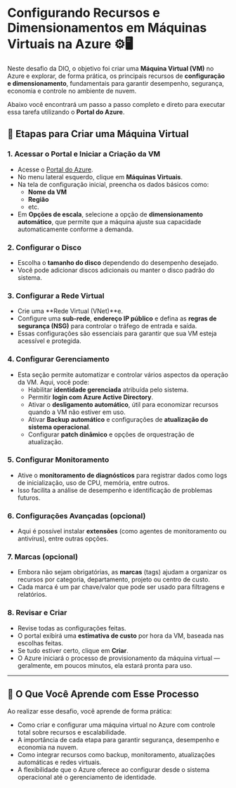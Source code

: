 # Configurando Recursos e Dimensionamentos em Máquinas Virtuais na Azure ⚙️🖥️

Neste desafio da DIO, o objetivo foi criar uma **Máquina Virtual (VM)** no Azure e explorar, de forma prática, os principais recursos de **configuração e dimensionamento**, fundamentais para garantir desempenho, segurança, economia e controle no ambiente de nuvem.

Abaixo você encontrará um passo a passo completo e direto para executar essa tarefa utilizando o **Portal do Azure**.

## 🧩 Etapas para Criar uma Máquina Virtual

### 1. Acessar o Portal e Iniciar a Criação da VM
- Acesse o [Portal do Azure](https://portal.azure.com).
- No menu lateral esquerdo, clique em **Máquinas Virtuais**.
- Na tela de configuração inicial, preencha os dados básicos como:
  - **Nome da VM**
  - **Região**
  - etc.
- Em **Opções de escala**, selecione a opção de **dimensionamento automático**, que permite que a máquina ajuste sua capacidade automaticamente conforme a demanda.

### 2. Configurar o Disco
- Escolha o **tamanho do disco** dependendo do desempenho desejado.
- Você pode adicionar discos adicionais ou manter o disco padrão do sistema.

### 3. Configurar a Rede Virtual
- Crie uma **Rede Virtual (VNet)**e.
- Configure uma **sub-rede**, **endereço IP público** e defina as **regras de segurança (NSG)** para controlar o tráfego de entrada e saída.
- Essas configurações são essenciais para garantir que sua VM esteja acessível e protegida.

### 4. Configurar Gerenciamento
- Esta seção permite automatizar e controlar vários aspectos da operação da VM. Aqui, você pode:
  - Habilitar **identidade gerenciada** atribuída pelo sistema.
  - Permitir **login com Azure Active Directory**.
  - Ativar o **desligamento automático**, útil para economizar recursos quando a VM não estiver em uso.
  - Ativar **Backup automático** e configurações de **atualização do sistema operacional**.
  - Configurar **patch dinâmico** e opções de orquestração de atualização.

### 5. Configurar Monitoramento
- Ative o **monitoramento de diagnósticos** para registrar dados como logs de inicialização, uso de CPU, memória, entre outros.
- Isso facilita a análise de desempenho e identificação de problemas futuros.

### 6. Configurações Avançadas (opcional)
- Aqui é possível instalar **extensões** (como agentes de monitoramento ou antivírus), entre outras opções.


### 7. Marcas (opcional)
- Embora não sejam obrigatórias, as **marcas** (tags) ajudam a organizar os recursos por categoria, departamento, projeto ou centro de custo.
- Cada marca é um par chave/valor que pode ser usado para filtragens e relatórios.

### 8. Revisar e Criar
- Revise todas as configurações feitas.
- O portal exibirá uma **estimativa de custo** por hora da VM, baseada nas escolhas feitas.
- Se tudo estiver certo, clique em **Criar**.
- O Azure iniciará o processo de provisionamento da máquina virtual — geralmente, em poucos minutos, ela estará pronta para uso.

---

## 🧠 O Que Você Aprende com Esse Processo

Ao realizar esse desafio, você aprende de forma prática:

- Como criar e configurar uma máquina virtual no Azure com controle total sobre recursos e escalabilidade.
- A importância de cada etapa para garantir segurança, desempenho e economia na nuvem.
- Como integrar recursos como backup, monitoramento, atualizações automáticas e redes virtuais.
- A flexibilidade que o Azure oferece ao configurar desde o sistema operacional até o gerenciamento de identidade.


